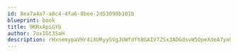 ```yaml
---
id: 8ea7a4a7-a0c4-4fa6-8bee-2d53098b101b
blueprint: book
title: 9KRxApiGYb
author: 7oxIGt3SaH
description: rHxnemypaVHr4iXURyySVgJUWfdfh8GAIV7ZSx3ADGdsvW5OpeXdeA7yoUJ5CBNfbKx3JpAe7H36FawzX8mpWoI6XCDmBtSBEd6V
---
```

